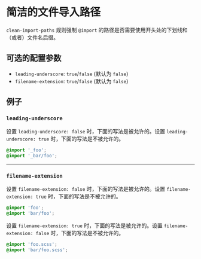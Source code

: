 # 简洁的文件导入路径

`clean-import-paths` 规则强制 `@import` 的路径是否需要使用开头处的下划线和（或者）文件名后缀。

## 可选的配置参数

* `leading-underscore`: `true`/`false` (默认为 `false`)
* `filename-extension`: `true`/`false` (默认为 `false`)

## 例子

### `leading-underscore`

设置 `leading-underscore: false` 时，下面的写法是被允许的。设置 `leading-underscore: true` 时，下面的写法是不被允许的。

```scss
@import '_foo';
@import '_bar/foo';
```

---

### `filename-extension`

设置 `filename-extension: false` 时，下面的写法是被允许的。设置 `filename-extension: true` 时，下面的写法是不被允许的。

```scss
@import 'foo';
@import 'bar/foo';
```

设置 `filename-extension: true` 时，下面的写法是被允许的。设置 `filename-extension: false` 时，下面的写法是不被允许的。

```scss
@import 'foo.scss';
@import 'bar/foo.scss';
```
